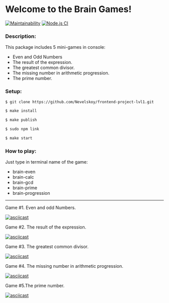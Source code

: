 # Welcome to the Brain Games!

[![Maintainability](https://api.codeclimate.com/v1/badges/812ff9f1526be7de3c52/maintainability)](https://codeclimate.com/github/Nevelskoy/frontend-project-lvl1/maintainability)
[![Node.js CI](https://github.com/Nevelskoy/frontend-project-lvl1/workflows/Node.js%20CI/badge.svg)](https://github.com/Nevelskoy/frontend-project-lvl1/actions)

### Description:
This package includes 5 mini-games in console:
* Even and Odd Numbers
* The result of the expression.
* The greatest common divisor.
* The missing number in arithmetic progression.
* The prime number. 

### Setup:
```sh
$ git clone https://github.com/Nevelskoy/frontend-project-lvl1.git
```
```sh
$ make install
```
```sh
$ make publish
```
```sh
$ sudo npm link
```
```sh
$ make start
```

### How to play:
Just type in terminal name of the game:
* brain-even
* brain-calc
* brain-gcd
* brain-prime
* brain-progression

---

Game #1. Even and odd Numbers.

[![asciicast](https://asciinema.org/a/FP5emjpSNX194srIAHxcBLq6b.svg)](https://asciinema.org/a/FP5emjpSNX194srIAHxcBLq6b)

Game #2. The result of the expression.

[![asciicast](https://asciinema.org/a/4Xlm2zdXiFWjKg4aH60X2U4nZ.svg)](https://asciinema.org/a/4Xlm2zdXiFWjKg4aH60X2U4nZ)

Game #3. The greatest common divisor.

[![asciicast](https://asciinema.org/a/7gFEwNjsPPbyeI5IhYe7zbVie.svg)](https://asciinema.org/a/7gFEwNjsPPbyeI5IhYe7zbVie)

Game #4. The missing number in arithmetic progression.

[![asciicast](https://asciinema.org/a/3F59AO9NhaMuuROwzwbr4ai0s.svg)](https://asciinema.org/a/3F59AO9NhaMuuROwzwbr4ai0s)

Game #5.The prime number.

[![asciicast](https://asciinema.org/a/vTs4pY3CLWDx85YGliu7ToQSL.svg)](https://asciinema.org/a/vTs4pY3CLWDx85YGliu7ToQSL)
